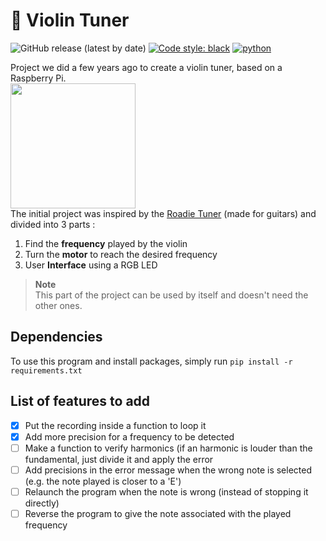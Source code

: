 # 🎻 Violin Tuner

![GitHub release (latest by date)](https://img.shields.io/github/v/release/thomassamoth/violin-tuner?color=4ec1ff) [![Code style: black](https://img.shields.io/badge/code%20style-black-000000.svg)](https://github.com/psf/black) [![python](https://img.shields.io/badge/python-3.8.10-blue)](http://python.org)

Project we did a few years ago to create a violin tuner, based on a Raspberry Pi.  
<img src="https://upload.wikimedia.org/wikipedia/commons/thumb/b/b8/Raspberry_Pi_3_B%2B_%2839906370335%29.png/1280px-Raspberry_Pi_3_B%2B_%2839906370335%29.png" height="200">  
The initial project was inspired by the [Roadie Tuner](https://www.roadiemusic.com/) (made for guitars) and divided into 3 parts :

1. Find the **frequency** played by the violin
2. Turn the **motor** to reach the desired frequency
3. User **Interface** using a RGB LED

> **Note**  
This part of the project can be used by itself and doesn't need the other ones.  

## Dependencies

To use this program and install packages,  simply run `pip install -r requirements.txt`

## List of features to add

- [X] Put the recording inside a function to loop it
- [X] Add more precision for a frequency to be detected
- [ ] Make a function to verify harmonics (if an harmonic is louder than the fundamental, just divide it and apply the error
- [ ] Add precisions in the error message when the wrong note is selected (e.g. the note played is closer to a 'E')
- [ ] Relaunch the program when the note is wrong (instead of stopping it directly)  
- [ ] Reverse the program to give the note associated with the played frequency
